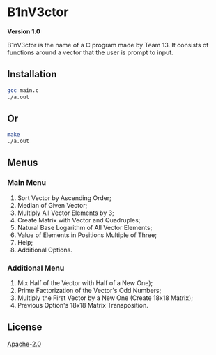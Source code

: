 # B1nV3ctor

**Version 1.0**

B1nV3ctor is the name of a C program made by Team 13.
It consists of functions around a vector that the user is prompt to input.

## Installation

```bash
gcc main.c
./a.out
```
## Or
```bash
make
./a.out
```

## Menus

### Main Menu
1. Sort Vector by Ascending Order;
2. Median of Given Vector;
3. Multiply All Vector Elements by 3;
4. Create Matrix with Vector and Quadruples;
5. Natural Base Logarithm of All Vector Elements;
6. Value of Elements in Positions Multiple of Three;
7. Help;
8. Additional Options.

### Additional Menu
1. Mix Half of the Vector with Half of a New One);
2. Prime Factorization of the Vector's Odd Numbers;
3. Multiply the First Vector by a New One (Create 18x18 Matrix);
4. Previous Option's 18x18 Matrix Transposition.

## License
[Apache-2.0](http://www.apache.org/licenses/LICENSE-2.0)
